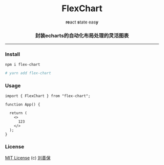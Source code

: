 <div align="center">
<h1>FlexChart</h1>

**re**act **s**tate eas**y**

<h3>封装echarts的自动化布局处理的灵活图表</h3>

</div>

---

### Install
```sh
npm i flex-chart

# yarn add flex-chart
```

### Usage
```tsx
import { FlexChart } from "flex-chart";

function App() {
  
  return (
    <>
      123
    </>
  );
}
```

### License
[MIT License](https://github.com/lsbFlying/flex-chart/blob/master/LICENSE) (c) [刘善保](https://github.com/lsbFlying)

